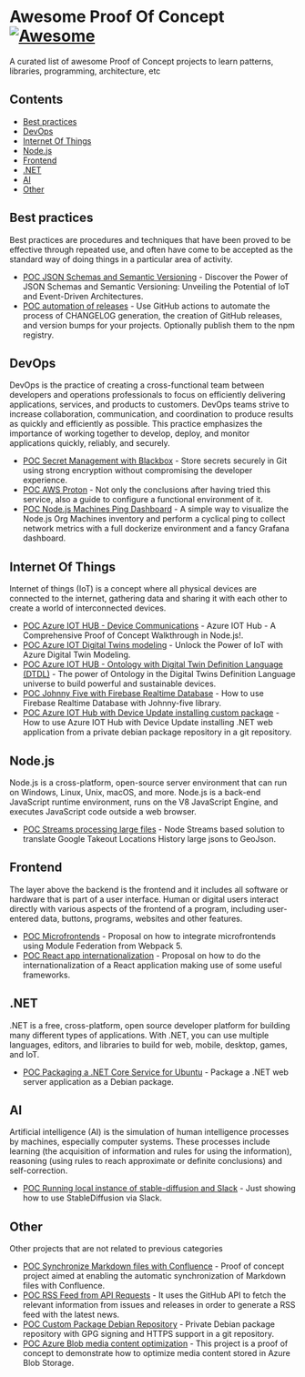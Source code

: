 # Awesome Proof Of Concept [![Awesome](https://awesome.re/badge.svg)](https://awesome.re)

A curated list of awesome Proof of Concept projects to learn patterns, libraries, programming, architecture, etc

## Contents

- [Best practices](#best-practices)
- [DevOps](#devops)
- [Internet Of Things](#internet-of-things)
- [Node.js](#nodejs)
- [Frontend](#frontend)
- [.NET](#net)
- [AI](#ai)
- [Other](#other)

## Best practices

Best practices are procedures and techniques that have been proved to be effective through repeated use, and often have come to be accepted as the standard way of doing things in a particular area of activity.

- [POC JSON Schemas and Semantic Versioning](https://github.com/UlisesGascon/POC-semver-and-json-schemas) - Discover the Power of JSON Schemas and Semantic Versioning: Unveiling the Potential of IoT and Event-Driven Architectures.
- [POC automation of releases](https://github.com/inigomarquinez/howto-release-please) - Use GitHub actions to automate the process of CHANGELOG generation, the creation of GitHub releases, and version bumps for your projects. Optionally publish them to the npm registry.


## DevOps

DevOps is the practice of creating a cross-functional team between developers and operations professionals to focus on efficiently delivering applications, services, and products to customers. DevOps teams strive to increase collaboration, communication, and coordination to produce results as quickly and efficiently as possible. This practice emphasizes the importance of working together to develop, deploy, and monitor applications quickly, reliably, and securely.

- [POC Secret Management with Blackbox](https://github.com/UlisesGascon/POC-secret-management-with-blackbox) -  Store secrets securely in Git using strong encryption without compromising the developer experience.
- [POC AWS Proton](https://github.com/guidesmiths/chapter-devops/tree/main/pocs/AwsProton) - Not only the conclusions after having tried this service, also a guide to configure a functional environment of it.
- [POC Node.js Machines Ping Dashboard](https://github.com/UlisesGascon/poc-nodejs-machines-ping-dashboard) - A simple way to visualize the Node.js Org Machines inventory and perform a cyclical ping to collect network metrics with a full dockerize environment and a fancy Grafana dashboard.


## Internet Of Things

Internet of things (IoT) is a concept where all physical devices are connected to the internet, gathering data and sharing it with each other to create a world of interconnected devices.

- [POC Azure IOT HUB - Device Communications](https://github.com/UlisesGascon/POC-azure-iot-hub-device-communications) - Azure IOT Hub - A Comprehensive Proof of Concept Walkthrough in Node.js!.
- [POC Azure IOT Digital Twins modeling](https://github.com/UlisesGascon/POC-azure-iot-digital-twins-modeling) - Unlock the Power of IoT with Azure Digital Twin Modeling.
- [POC Azure IOT HUB - Ontology with Digital Twin Definition Language (DTDL)](https://github.com/UlisesGascon/POC-azure-IOT-DTDL-ontology) - The power of Ontology in the Digital Twins Definition Language universe to build powerful and sustainable devices.
- [POC Johnny Five with Firebase Realtime Database](https://github.com/UlisesGascon/POC-johnny-five-firebase-realtime) - How to use Firebase Realtime Database with Johnny-five library.
- [POC Azure IOT Hub with Device Update installing custom package](https://github.com/UlisesGascon/poc-azure-iot-du-custom-package) - How to use Azure IOT Hub with Device Update installing .NET web application from a private debian package repository in a git repository.

## Node.js

Node.js is a cross-platform, open-source server environment that can run on Windows, Linux, Unix, macOS, and more. Node.js is a back-end JavaScript runtime environment, runs on the V8 JavaScript Engine, and executes JavaScript code outside a web browser.

- [POC Streams processing large files](https://github.com/MatteoDiPaolo/googleTakeoutLocations-to-geoJson) - Node Streams based solution to translate Google Takeout Locations History large jsons to GeoJson.


## Frontend

The layer above the backend is the frontend and it includes all software or hardware that is part of a user interface. Human or digital users interact directly with various aspects of the frontend of a program, including user-entered data, buttons, programs, websites and other features.

- [POC Microfrontends](https://github.com/irenemherrero/microfrontends_poc) - Proposal on how to integrate microfrontends using Module Federation from Webpack 5.
- [POC React app internationalization](https://github.com/inigomarquinez/howto-react-i18n) - Proposal on how to do the internationalization of a React application making use of some useful frameworks.

## .NET

.NET is a free, cross-platform, open source developer platform for building many different types of applications. With .NET, you can use multiple languages, editors, and libraries to build for web, mobile, desktop, games, and IoT.

- [POC Packaging a .NET Core Service for Ubuntu](https://github.com/UlisesGascon/poc-packaging-dot-net-core-service-for-ubuntu) - Package a .NET web server application as a Debian package.

## AI

Artificial intelligence (AI) is the simulation of human intelligence processes by machines, especially computer systems. These processes include learning (the acquisition of information and rules for using the information), reasoning (using rules to reach approximate or definite conclusions) and self-correction.

- [POC Running local instance of stable-diffusion and Slack](https://github.com/onebeyond/poc-local-stable-diffusion) - Just showing how to use StableDiffusion via Slack.

## Other

Other projects that are not related to previous categories

- [POC Synchronize Markdown files with Confluence](https://github.com/UlisesGascon/poc-sync-markdown-with-confluence) - Proof of concept project aimed at enabling the automatic synchronization of Markdown files with Confluence.
- [POC RSS Feed from API Requests](https://github.com/UlisesGascon/poc-nodejs-news-feeder) - It uses the GitHub API to fetch the relevant information from issues and releases in order to generate a RSS feed with the latest news.
- [POC Custom Package Debian Repository](https://github.com/UlisesGascon/poc-custom-package-debian-repository) - Private Debian package repository with GPG signing and HTTPS support in a git repository.
- [POC Azure Blob media content optimization](https://github.com/UlisesGascon/poc-azure-blob-media-optimization) - This project is a proof of concept to demonstrate how to optimize media content stored in Azure Blob Storage.



